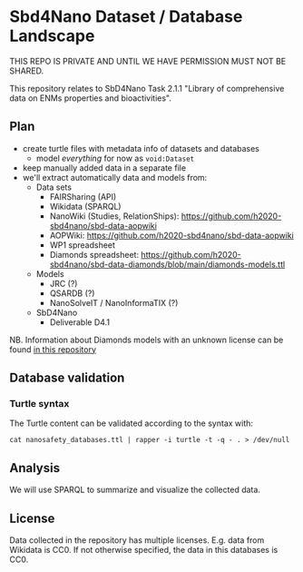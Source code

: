 # Sbd4Nano Dataset / Database Landscape

THIS REPO IS PRIVATE AND UNTIL WE HAVE PERMISSION MUST NOT BE SHARED.

This repository relates to SbD4Nano Task 2.1.1 "Library of comprehensive data on ENMs properties and bioactivities".

## Plan

* create turtle files with metadata info of datasets and databases
  * model *everything* for now as `void:Dataset`
* keep manually added data in a separate file
* we'll extract automatically data and models from:
   * Data sets
      * FAIRSharing (API)
      * Wikidata (SPARQL)
      * NanoWiki (Studies, RelationShips): https://github.com/h2020-sbd4nano/sbd-data-aopwiki
      * AOPWiki: https://github.com/h2020-sbd4nano/sbd-data-aopwiki
      * WP1 spreadsheet
      * Diamonds spreadsheet: https://github.com/h2020-sbd4nano/sbd-data-diamonds/blob/main/diamonds-models.ttl 
   * Models
      * JRC (?)
      * QSARDB (?)
      * NanoSolveIT / NanoInformaTIX (?)
   * SbD4Nano
      * Deliverable D4.1
      
NB. Information about Diamonds models with an unknown license can be found [in this repository](https://github.com/h2020-sbd4nano/sbd-data-diamonds/)

## Database validation

### Turtle syntax

The Turtle content can be validated according to the syntax with:

```shell
cat nanosafety_databases.ttl | rapper -i turtle -t -q - . > /dev/null
```

## Analysis

We will use SPARQL to summarize and visualize the collected data.
  
## License
  
Data collected in the repository has multiple licenses. E.g. data from Wikidata is CC0.
If not otherwise specified, the data in this databases is CC0.
  
 
